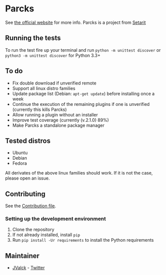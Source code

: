 # Parcks
See [the official website](http://parcks.setarit.com/) for more info.
Parcks is a project from [Setarit](http://setarit.com)

## Running the tests
To run the test fire up your terminal and run `python -m unittest discover` or `python3 -m unittest discover` for Python 3.3+

## To do
* Fix double download if unverified remote
* Support all linux distro families
* Update package list (Debian: `apt-get update`) before installing once a week
* Continue the execution of the remaining plugins if one is unverified (currently this kills Parcks)
* Allow running a plugin without an installer
* Improve test coverage (currently (v.2.1.0) 89%)
* Make Parcks a standalone package manager

## Tested distros
* Ubuntu
* Debian
* Fedora

All derivates of the above linux families should work. If it is not the case, please open an issue.

## Contributing
See the [Contribution file](https://github.com/Parcks/core/blob/master/CONTRIBUTING.md).

### Setting up the development environment
1. Clone the repository
2. If not already installed, install `pip`
3. Run `pip install -Ur requirements` to install the Python requirements

## Maintainer
* [JValck](https://github.com/JValck) - [Twitter](https://twitter.com/realJValck)
